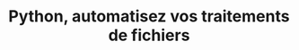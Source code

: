 ---
audience: Contrôleurs de gestion, chefs de projet, comptables, responsables financier,
  RH et toute personne maîtrisant les macros d’Excel et souhaitant développer des
  résultats automatiquement.
category: Python
duration: 3j  -  21h00
id: PYB
objectives:
- Connaître les bases de Python
- Savoir manipuler des données Excel/CSV/SQL avec Python
- Savoir visualiser des données avec Python
prerequisites: "Pratique d'Excel. Savoir programmer avec des macros Excel ou connaître\
  \ l’algorithmique. Vérifiez que vous avez les prérequis nécessaires pour profiter\
  \ pleinement de cette formation en faisant \r\n                    ce test."
price: 850.0
program:
  parts:
  - items:
    - Qu’est-ce qu’un programme ?
    - 'Écriture d’un programme : syntaxe et instructions.'
    - Qu'est-ce qu’une fonction, une librairie ? Son rôle, son usage.
    - Présentation du langage Python et de son écosystème.
    num: 1
    title: Les principes d’un programme
  - items:
    - Qu’est-ce qu’une variable ?
    - 'Les types de variables : entiers, réels, chaînes de caractères...'
    - Déclaration, définition et initialisation d’une variable.
    - Les différents opérateurs.
    - Les structures de contrôles (boucles, tests).
    - Les structures de données avancées (tuples, listes, dictionnaires).
    - Les fonctions les plus utiles.
    num: 2
    title: Les fondamentaux des langages et Python
  - items:
    - Utiliser une distribution Python.
    - Les librairies pour démarrer un projet d’analyse de données.
    - Utiliser les notebooks Jupyter pour explorer ses données.
    - Importer et exporter des données provenant de différentes sources (texte, CSV,
      JSON, Excel…).
    - Manipuler des données avec Pandas  (recherche, transformation, calculs simples).
    num: 3
    title: Python et le traitement de données
  - items:
    - Tracés de courbes, histogrammes et autres graphiques.
    - Visualiser ses données sur une carte interactive avec Folium.
    - Graphiques interactifs avec panel.
    num: 4
    title: Visualisation des données avec Python
short: Vous maîtrisez Excel et ses limites, vous souhaitez extraire des données, les
  filtrer, les retravailler, les présenter de manière attractive. Avec Python c'est
  possible. Sans être développeur, ce cours vous permet d'apprendre le b.a-ba afin
  de mettre en place des tâches automatiques pour faciliter votre travail.
title: Python, automatisez vos traitements de fichiers

---